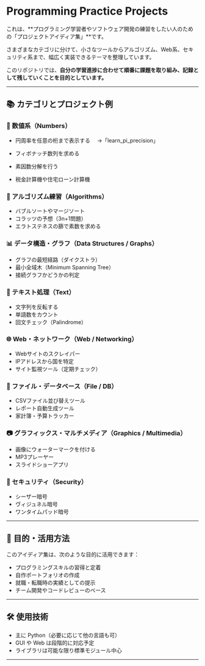 # Programming Practice Projects

これは、**プログラミング学習者やソフトウェア開発の練習をしたい人のための「プロジェクトアイディア集」**です。

さまざまなカテゴリに分けて、小さなツールからアルゴリズム、Web系、セキュリティ系まで、幅広く実装できるテーマを整理しています。

このリポジトリでは、**自分の学習進捗に合わせて順番に課題を取り組み、記録として残していくことを目的としています。**

---

## 📚 カテゴリとプロジェクト例

### 🔢 数値系（Numbers）

- 円周率を任意の桁まで表示する
　→「learn_pi_precision」

- フィボナッチ数列を求める
- 素因数分解を行う
- 税金計算機や住宅ローン計算機

### 🧮 アルゴリズム練習（Algorithms）

- バブルソートやマージソート
- コラッツの予想（3n+1問題）
- エラトステネスの篩で素数を求める

### 📊 データ構造・グラフ（Data Structures / Graphs）

- グラフの最短経路（ダイクストラ）
- 最小全域木（Minimum Spanning Tree）
- 接続グラフかどうかの判定

### 📝 テキスト処理（Text）

- 文字列を反転する
- 単語数をカウント
- 回文チェック（Palindrome）

### 🌐 Web・ネットワーク（Web / Networking）

- Webサイトのスクレイパー
- IPアドレスから国を特定
- サイト監視ツール（定期チェック）

### 📁 ファイル・データベース（File / DB）

- CSVファイル並び替えツール
- レポート自動生成ツール
- 家計簿・予算トラッカー

### 📷 グラフィックス・マルチメディア（Graphics / Multimedia）

- 画像にウォーターマークを付ける
- MP3プレーヤー
- スライドショーアプリ

### 🔐 セキュリティ（Security）

- シーザー暗号
- ヴィジュネル暗号
- ワンタイムパッド暗号

---

## 🧠 目的・活用方法

このアイディア集は、次のような目的に活用できます：

- プログラミングスキルの習得と定着
- 自作ポートフォリオの作成
- 就職・転職時の実績としての提示
- チーム開発やコードレビューのベース

---

## 🛠️ 使用技術

- 主に Python（必要に応じて他の言語も可）
- GUI や Web は段階的に対応予定
- ライブラリは可能な限り標準モジュール中心

---
